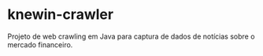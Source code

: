 # knewin-crawler
Projeto de web crawling em Java para captura de dados de notícias sobre o mercado financeiro.
